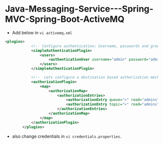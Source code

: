 # Java-Messaging-Service---Spring-MVC-Spring-Boot-ActiveMQ

- Add below in `vi activemq.xml`

```xml
<plugins>
			<!-- Configure authentication; Username, passwords and groups -->
			<simpleAuthenticationPlugin>
				<users>
					<authenticationUser username="admin" password="admin" groups="admins"/>
				</users>
			</simpleAuthenticationPlugin>

			<!--  Lets configure a destination based authorization mechanism -->
			<authorizationPlugin>
				<map>
					<authorizationMap>
						<authorizationEntries>
							<authorizationEntry queue=">" read="admins" write="admins" admin="admins" />
							<authorizationEntry topic=">" read="admins" write="admins" admin="admins" />
						</authorizationEntries>
					</authorizationMap>
				</map>
			</authorizationPlugin>
		</plugins>
```

- also change credentials in `vi credentials.properties`.
